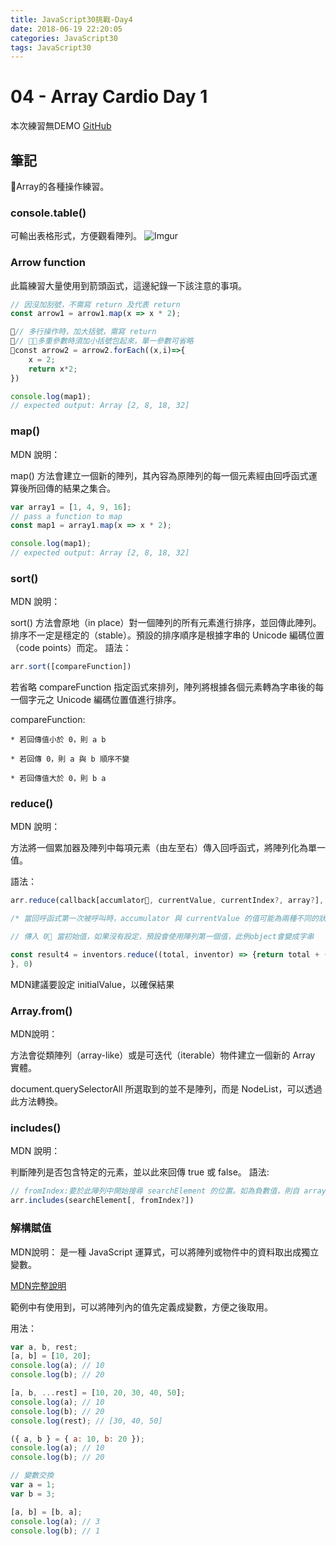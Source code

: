 ```yaml
---
title: JavaScript30挑戰-Day4
date: 2018-06-19 22:20:05
categories: JavaScript30
tags: JavaScript30
---
```

# 04 - Array Cardio Day 1
本次練習無DEMO
[GitHub](https://weiyuan1993.github.io/JavaScript30/04-Array-Cardio-Day1/)
## 筆記
Array的各種操作練習。
<!-- more -->

### console.table()
可輸出表格形式，方便觀看陣列。
![Imgur](https://i.imgur.com/3EtLpwN.png)


### Arrow function
此篇練習大量使用到箭頭函式，這邊紀錄一下該注意的事項。

```javascript
// 因沒加刮號，不需寫 return 及代表 return
const arrow1 = arrow1.map(x => x * 2);

// 多行操作時，加大括號，需寫 return
// 多重參數時須加小括號包起來，單一參數可省略
const arrow2 = arrow2.forEach((x,i)=>{
    x = 2;
    return x*2;
})

console.log(map1);
// expected output: Array [2, 8, 18, 32]

```
### map()
MDN 說明：

map() 方法會建立一個新的陣列，其內容為原陣列的每一個元素經由回呼函式運算後所回傳的結果之集合。
```javascript
var array1 = [1, 4, 9, 16];
// pass a function to map
const map1 = array1.map(x => x * 2);

console.log(map1);
// expected output: Array [2, 8, 18, 32]
```

### sort() 

MDN 說明：

sort() 方法會原地（in place）對一個陣列的所有元素進行排序，並回傳此陣列。排序不一定是穩定的（stable）。預設的排序順序是根據字串的 Unicode 編碼位置（code points）而定。
語法：
```javascript
arr.sort([compareFunction])
```
若省略 compareFunction 指定函式來排列，陣列將根據各個元素轉為字串後的每一個字元之 Unicode 編碼位置值進行排序。

compareFunction:

    * 若回傳值小於 0，則 a b

    * 若回傳 0，則 a 與 b 順序不變

    * 若回傳值大於 0，則 b a


### reduce()
MDN 說明：

方法將一個累加器及陣列中每項元素（由左至右）傳入回呼函式，將陣列化為單一值。

語法：
```javascript
arr.reduce(callback[accumlator, currentValue, currentIndex?, array?], initialValue?)

/* 當回呼函式第一次被呼叫時，accumulator 與 currentValue 的值可能為兩種不同的狀況：若在呼叫 reduce() 時有提供 initialValue，則 accumulator 將會等於 initialValue，且 currentValue 會等於陣列中的第一個元素值；若沒有提供 initialValue，則 accumulator 會等於陣列的第一個元素值，且 currentValue 將會等於陣列的第二個元素值。 */

// 傳入 0 當初始值，如果沒有設定，預設會使用陣列第一個值，此例object會變成字串

const result4 = inventors.reduce((total, inventor) => {return total + (inventor.passed - inventor.year);
}, 0)

```
MDN建議要設定 initialValue，以確保結果

### Array.from() 
MDN說明：

方法會從類陣列（array-like）或是可迭代（iterable）物件建立一個新的 Array 實體。

document.querySelectorAll 所選取到的並不是陣列，而是 NodeList，可以透過此方法轉換。

### includes()
MDN 說明：

判斷陣列是否包含特定的元素，並以此來回傳 true 或 false。
語法:
```javascript
// fromIndex:要於此陣列中開始搜尋 searchElement 的位置。如為負數值，則自 array.length - fromIndex 開始向後搜尋。預設值為 0。
arr.includes(searchElement[, fromIndex?])
```
### 解構賦值
MDN說明：
是一種 JavaScript 運算式，可以將陣列或物件中的資料取出成獨立變數。

[MDN完整說明](https://developer.mozilla.org/zh-TW/docs/Web/JavaScript/Reference/Operators/Destructuring_assignment)

範例中有使用到，可以將陣列內的值先定義成變數，方便之後取用。

用法：

```javascript
var a, b, rest;
[a, b] = [10, 20];
console.log(a); // 10
console.log(b); // 20

[a, b, ...rest] = [10, 20, 30, 40, 50];
console.log(a); // 10
console.log(b); // 20
console.log(rest); // [30, 40, 50]

({ a, b } = { a: 10, b: 20 });
console.log(a); // 10
console.log(b); // 20

// 變數交換
var a = 1;
var b = 3;

[a, b] = [b, a];
console.log(a); // 3
console.log(b); // 1
```
